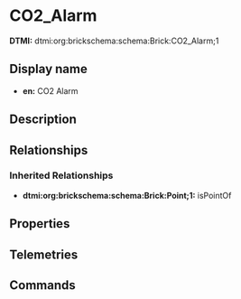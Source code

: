 # CO2_Alarm
**DTMI:** dtmi:org:brickschema:schema:Brick:CO2_Alarm;1
## Display name
- **en:** CO2 Alarm
## Description
## Relationships
### Inherited Relationships
* **dtmi:org:brickschema:schema:Brick:Point;1:** isPointOf
## Properties
## Telemetries
## Commands
